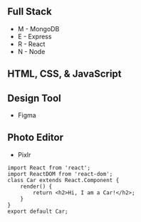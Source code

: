 ## Full Stack
  * M - MongoDB
  * E - Express
  * R - React
  * N - Node
  
## HTML, CSS, & JavaScript

## Design Tool
  * Figma
  
## Photo Editor
 * Pixlr

```react
import React from 'react';
import ReactDOM from 'react-dom';
class Car extends React.Component {
    render() {
        return <h2>Hi, I am a Car!</h2>;
    }
}
export default Car;
```
